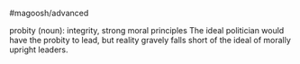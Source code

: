#magoosh/advanced

probity (noun): integrity, strong moral principles 
The ideal politician would have the probity to lead, but reality gravely falls short of the ideal of morally 
upright leaders. 
